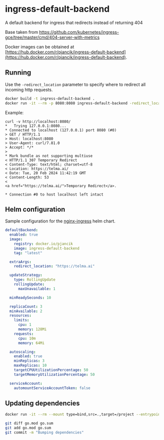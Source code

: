 # ingress-default-backend

A default backend for ingress that redirects instead of returning 404

Base taken from https://github.com/kubernetes/ingress-gce/tree/master/cmd/404-server-with-metrics


Docker images can be obtained at [https://hub.docker.com/r/pjancik/ingress-default-backend](https://hub.docker.com/r/pjancik/ingress-default-backend).

## Running
Use the `-redirect_location` parameter to specify where to redirect all incoming http requests.

```sh
docker build -t ingress-default-backend .
docker run -it --rm -p 8080:8080 ingress-default-backend -redirect_location=https://telma.ai/
```

Example:
```
curl -v http://localhost:8080/
*   Trying 127.0.0.1:8080...
* Connected to localhost (127.0.0.1) port 8080 (#0)
> GET / HTTP/1.1
> Host: localhost:8080
> User-Agent: curl/7.81.0
> Accept: */*
>
* Mark bundle as not supporting multiuse
< HTTP/1.1 307 Temporary Redirect
< Content-Type: text/html; charset=utf-8
< Location: https://telma.ai/
< Date: Tue, 20 Feb 2024 11:42:19 GMT
< Content-Length: 53
<
<a href="https://telma.ai/">Temporary Redirect</a>.

* Connection #0 to host localhost left intact
```

## Helm configuration
Sample configuration for the [nginx-ingress](https://artifacthub.io/packages/helm/ingress-nginx/ingress-nginx) helm chart.

```yaml
defaultBackend:
  enabled: true
  image:
    registry: docker.io/pjancik
    image: ingress-default-backend
    tag: "latest"

  extraArgs:
    redirect_location: "https://telma.ai"

  updateStrategy:
    type: RollingUpdate
    rollingUpdate:
      maxUnavailable: 1

  minReadySeconds: 10

  replicaCount: 3
  minAvailable: 2
  resources:
    limits:
      cpu: 1
      memory: 128Mi
    requests:
      cpu: 10m
      memory: 64Mi

  autoscaling:
    enabled: true
    minReplicas: 3
    maxReplicas: 10
    targetCPUUtilizationPercentage: 50
    targetMemoryUtilizationPercentage: 50

  serviceAccount:
    automountServiceAccountToken: false
```

## Updating dependencies

```sh
docker run -it --rm --mount type=bind,src=.,target=/project --entrypoint sh docker.io/golang:1.24.5-alpine -c "set -x && cd /project && go get -u && go mod tidy && set +x"

git diff go.mod go.sum
git add go.mod go.sum
git commit -m "Bumping dependencies"
```
